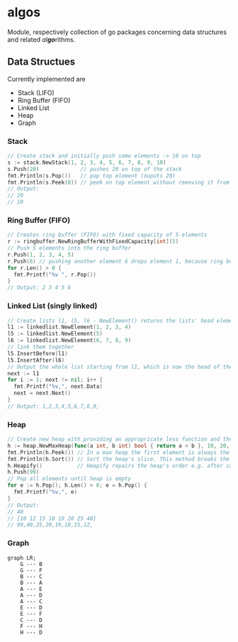 # al**go**s

Module, respectively collection of go packages concerning data structures and related *al**go***rithms.

## Data Structues

Currently implemented are

* Stack (LIFO)
* Ring Buffer (FIFO)
* Linked List
* Heap
* Graph

### Stack

```go
// Create stack and initially push some elements -> 10 on top
s := stack.NewStack(1, 2, 3, 4, 5, 6, 7, 8, 9, 10)
s.Push(20)             // pushes 20 on top of the stack
fmt.Println(s.Pop())   // pop top element (ouputs 20)
fmt.Println(s.Peek(0)) // peek on top element without removing it from stack (outputs 10)
// Output:
// 20
// 10
```

### Ring Buffer (FIFO)

```go
// Creates ring buffer (FIFO) with fixed capacity of 5 elements
r := ringbuffer.NewRingBufferWithFixedCapacity[int](5)
// Push 5 elements into the ring buffer
r.Push(1, 2, 3, 4, 5)
r.Push(6) // pushing another element 6 drops element 1, because ring buffer is full
for r.Len() > 0 {
  fmt.Printf("%v ", r.Pop())
}
// Output: 2 3 4 5 6
```

### Linked List (singly linked)

```go
// Create lists l1, l5, l6 - NewElement() returns the lists' head elements
l1 := linkedlist.NewElement(1, 2, 3, 4)
l5 := linkedlist.NewElement(5)
l6 := linkedlist.NewElement(6, 7, 8, 9)
// link them together
l5.InsertBefore(l1)
l5.InsertAfter(l6)
// Output the whole list starting from l1, which is now the head of the whole linked list
next := l1
for i := 1; next != nil; i++ {
  fmt.Printf("%v,", next.Data)
  next = next.Next()
}
// Output: 1,2,3,4,5,6,7,8,9,
```

### Heap

```go
// Create new heap with providing an appropricate less function and the heap's inital elements
h := heap.NewMaxHeap(func(a int, b int) bool { return a < b }, 10, 20, 15, 12, 40, 25, 18, 19)
fmt.Println(h.Peek()) // In a max heap the first element is always the biggest
fmt.Println(h.Sort()) // Sort the heap's slice. This method breaks the heap
h.Heapify()           // Heapify repairs the heap's order e.g. after calling Sort method
h.Push(99)
// Pop all elements until heap is empty
for e := h.Pop(); h.Len() > 0; e = h.Pop() {
  fmt.Printf("%v,", e)
}
// Output:
// 40
// [10 12 15 18 19 20 25 40]
// 99,40,25,20,19,18,15,12,
```

### Graph

```mermaid
graph LR;
    G --- B
    G --- F
    B --- C
    B --- A
    A --- E
    A --- D
    A --- C
    E --- D
    E --- F
    C --- D
    F --- H
    H --- D

```
